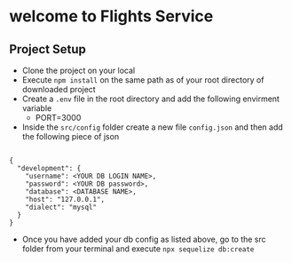 # welcome to Flights Service

## Project Setup

- Clone the project on your local
- Execute `npm install` on the same path as of your root directory of downloaded project
- Create a `.env` file in the root directory and add the following envirment variable
    - PORT=3000
- Inside the `src/config` folder create a new file `config.json` and then add the following piece of json
```

{
  "development": {
    "username": <YOUR DB LOGIN NAME>,
    "password": <YOUR DB password>,
    "database": <DATABASE NAME>,
    "host": "127.0.0.1",
    "dialect": "mysql"
  }
}

```
- Once you have added your db config as listed above, go to the  src folder from your terminal and execute `npx sequelize db:create`
```
